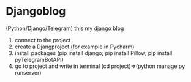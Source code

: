 # Djangoblog
(Python/Django/Telegram)
this my django blog

1) connect to the project
2) create a Djangproject (for example in Pycharm)
3) install packages (pip install django; pip install Pillow, pip install pyTelegramBotAPI)
4) go to project and write in terminal (cd project)=>(python manage.py runserver)
